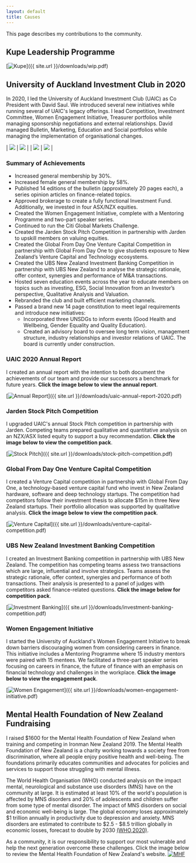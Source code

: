 ```yaml
---
layout: default
title: Causes
---
```

This page describes my contributions to the community.

## **Kupe Leadership Programme**
[![Kupe](/assets/images/kupe.png)]({{ site.url }}/downloads/wip.pdf)

## **University of Auckland Investment Club in 2020** ##

In 2020, I led the University of Auckland Investment Club (UAIC) as Co President with David Saul. We introduced several new initiatives while running several of UAIC's legacy offerings. I lead Competition, Investment Committee, Women Engagement Initiative, Treasurer portfolios while managing sponsorship negotiations and external relationships. David managed Bulletin, Marketing, Education and Social portfolios while managing the implementation of organisational changes.

| ![](/assets/images/uaic-3.jpg) | ![](/assets/images/uaic-4.jpg) |
| ![](/assets/images/uaic-1.jpg) | ![](/assets/images/uaic-2.jpg) |

### **Summary of Achievements** ###

* Increased general membership by 30%.
* Increased female general membership by 58%.
* Published 14 editions of the bulletin (approximately 20 pages each), a series opinion articles on finance-related topics.
* Approved brokerage to create a fully functional Investment Fund. Additionally, we invested in four ASX/NZX equities.
* Created the Women Engagement Initiative, complete with a Mentoring Programme and two-part speaker series.
* Continued to run the Citi Global Markets Challenge.
* Created the Jarden Stock Pitch Competition in partnership with Jarden to upskill members on valuing equities.
* Created the Global From Day One Venture Capital Competition in partnership with Global From Day One to give students exposure to New Zealand’s Venture Capital and Technology ecosystems.
* Created the UBS New Zealand Investment Banking Competition in partnership with UBS New Zealand to analyse the strategic rationale, offer context, synergies and performance of M&A transactions.
* Hosted seven education events across the year to educate members on topics such as investing, ESG, Social Innovation from an Investor’s perspective, Qualitative Analysis and Valuation.
* Rebranded the club and built efficient marketing channels.
* Passed a brand new 14 page constitution to meet legal requirements and introduce new initiatives:
    * Incorporated three UNSDGs to inform events (Good Health and Wellbeing, Gender Equality and Quality Education).
    * Created an advisory board to oversee long term vision, management structure, industry relationships and investor relations of UAIC. The board is currently under construction.

### **UAIC 2020 Annual Report** ###
I created an annual report with the intention to both document the achievements of our team and provide our successors a benchmark for future years. **Click the image below to view the annual report**.

[![Annual Report](/assets/images/ar.png)]({{ site.url }}/downloads/uaic-annual-report-2020.pdf)

### **Jarden Stock Pitch Competition** ###
I upgraded UAIC's annual Stock Pitch competition in partnership with Jarden. Competing teams prepared qualitative and
quantitative analysis on an NZX/ASX listed equity to support a buy recommendation. **Click the image below to view the competition pack**.

[![Stock Pitch](/assets/images/jsp.png)]({{ site.url }}/downloads/stock-pitch-competition.pdf)

### **Global From Day One Venture Capital Competition** ###
I created a Venture Capital competition in partnership with Global From Day One, a technology-based venture capital fund who invest in New Zealand hardware, software and deep technology startups. The competition had competitors follow their investment thesis to allocate $15m in three New Zealand startups. Their portfolio allocation was supported by qualitative analysis. **Click the image below to view the competition pack**.

[![Venture Capital](/assets/images/VC.png)]({{ site.url }}/downloads/venture-capital-competition.pdf)

### **UBS New Zealand Investment Banking Competition** ###
I created an Investment Banking competition in partnership with UBS New Zealand. The competition has competing teams assess two transactions which are large, influential and involve strategics. Teams assess the strategic rationale, offer context, synergies and performance of both transactions. Their analysis is presented to a panel of judges with competitors asked finance-related questions. **Click the image below for competition pack**.

[![Investment Banking](/assets/images/IB.png)]({{ site.url }}/downloads/investment-banking-competition.pdf)

### **Women Engagement Initiative** ###

I started the University of Auckland's Women Engagement Initiative to break down barriers discouraging women from considering careers in finance. This initiative includes a Mentoring Programme where 15 industry mentors were paired with 15 mentees. We facilitated a three-part speaker series focusing on careers in finance, the future of finance with an emphasis on financial technology and challenges in the workplace. **Click the image below to view the engagement pack**.

[![Women Engagement](/assets/images/wei.png)]({{ site.url }}/downloads/women-engagement-initiative.pdf)

## **Mental Health Foundation of New Zealand Fundraising** ##

I raised $1600 for the Mental Health Foundation of New Zealand when training and competing in Ironman New Zealand 2019. The Mental Health Foundation of New Zealand is a charity working towards a society free from discrimination, where all people enjoy positive health and well-being. The foundations primarily educates communities and advocates for policies and services to support those struggling with mental illness.

The World Health Organisation (WHO) conducted analysis on the impact mental, neurological and substance use disorders (MNS) have on the community at large. It is estimated at least 10% of the world's population is affected by MNS disorders and 20% of adolescents and children suffer from some type of mental disorder. The impact of MNS disorders on social and economic well-being is large. The global economy loses approximately $1 trillion annually in productivity due to depression and anxiety. MNS disorders are estimated to contribute to $2.5 - $8.5 trillion globally in economic losses, forecast to double by 2030 [(WHO,2020)](https://www.worldbank.org/en/topic/mental-health).

As a community, it is our responsibility to support our most vulnerable and help the next generation overcome these challenges. Click the image below to review the Mental Health Foundation of New Zealand's website.
[![MHF](/assets/images/mental-health-foundation.png)](https://www.mentalhealth.org.nz/)


